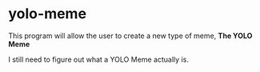 # yolo-meme
This program will allow the user to create a new type of meme,
**The YOLO Meme**

I still need to figure out what a YOLO Meme actually is.
